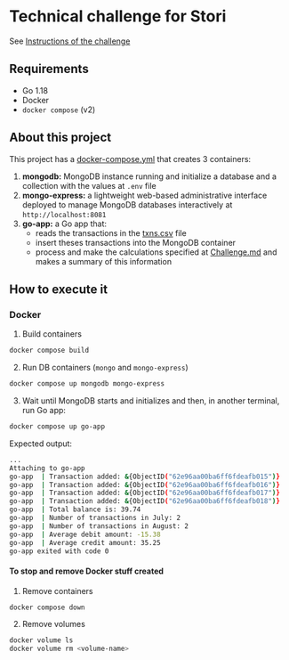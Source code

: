 # Technical challenge for Stori

See [Instructions of the challenge](Challenge.md)

## Requirements

- Go 1.18
- Docker
- `docker compose` (v2)

## About this project

This project has a [docker-compose.yml](docker-compose.yml) that creates 3 containers:

1. **mongodb:** MongoDB instance running and initialize a database and a collection with the values at `.env` file
2. **mongo-express:** a lightweight web-based administrative interface deployed to manage MongoDB databases interactively at `http://localhost:8081`
3. **go-app:** a Go app that:
    - reads the transactions in the [txns.csv](txns.csv) file
    - insert theses transactions into the MongoDB container
    - process and make the calculations specified at [Challenge.md](Challenge.md) and makes a summary of this information

## How to execute it

### Docker

1. Build containers

```bash
docker compose build
```

2. Run DB containers (`mongo` and `mongo-express`)

```bash
docker compose up mongodb mongo-express
```

3. Wait until MongoDB starts and initializes and then, in another terminal, run Go app:

```bash
docker compose up go-app
```

Expected output:

```bash
...
Attaching to go-app
go-app  | Transaction added: &{ObjectID("62e96aa00ba6ff6fdeafb015")}
go-app  | Transaction added: &{ObjectID("62e96aa00ba6ff6fdeafb016")}
go-app  | Transaction added: &{ObjectID("62e96aa00ba6ff6fdeafb017")}
go-app  | Transaction added: &{ObjectID("62e96aa00ba6ff6fdeafb018")}
go-app  | Total balance is: 39.74
go-app  | Number of transactions in July: 2
go-app  | Number of transactions in August: 2
go-app  | Average debit amount: -15.38
go-app  | Average credit amount: 35.25
go-app exited with code 0
```

#### To stop and remove Docker stuff created

1. Remove containers

```bash
docker compose down
```

2. Remove volumes

```bash
docker volume ls
docker volume rm <volume-name>
```
